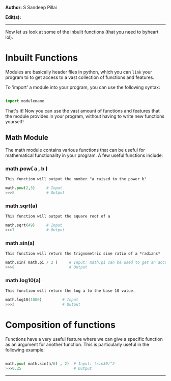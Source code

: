 **Author:** S Sandeep Pillai

**Edit(s):** 

***

Now let us look at some of the inbuilt functions (that you need to byheart lol).

# Inbuilt Functions

Modules are basically header files in python, which you can `link` your program to to get access to a vast collection of 
functions and features. 

To 'import' a module into your program, you can use the following syntax:

```python

import modulename

```
That's it! Now you can use the vast amount of functions and features that the module provides in your program, without having
to write new functions yourself!

## Math Module

The math module contains various functions that can be useful for mathematical functionality in your program. A few useful
functions include:

### math.pow( a , b )  

`This function will output the number "a raised to the power b"`

```python
math.pow(2,3)     # Input
>>>8              # Output
```
### math.sqrt(a) 

`This function will output the square root of a`

```python
math.sqrt(49)     # Input
>>>7              # Output
```

### math.sin(a)

`This function will return the trignometric sine ratio of a *radians* `

```python
math.sin( math.pi / 2 )     # Input: math.pi can be used to get an accurate value of π
>>>8                        # Output
```
### math.log10(a)

`This function will return the log a to the base 10 value.`

```python
math.log10(1000)         # Input
>>>3                     # Output
```


# Composition of functions

Functions have a very useful feature where we can give a specific function as an argument for another function. This is 
particularly useful in the following example:

```python

math.pow( math.sin(π/6) , 2)  # Input: (sin30)^2
>>>0.25                       # Output
```

***
